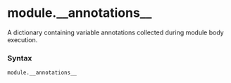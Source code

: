 # module.\_\_annotations\_\_

A dictionary containing variable annotations collected during module body execution. 

### Syntax

```python
module.__annotations__
```
